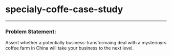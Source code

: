 # specialy-coffe-case-study
_____
### Problem Statement:
Assert whether a potentially business-transformaing deal with a mysterioyrs coffee farm in China will take your business to the next level.
